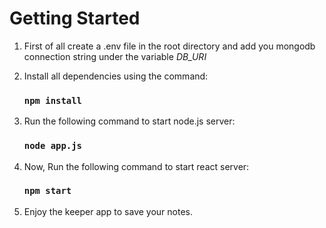 # Getting Started

1. First of all create a .env file in the root directory and add you mongodb connection string under the variable *DB_URI*

2. Install all dependencies using the command:
     ### `npm install`

4. Run the following command to start node.js server:

    ### `node app.js`

5. Now, Run the following command to start react server:

    ### `npm start`

6. Enjoy the keeper app to save your notes.
